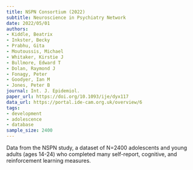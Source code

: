 ```yaml
---
title: NSPN Consortium (2022)
subtitle: Neuroscience in Psychiatry Network
date: 2022/05/01
authors:
- Kiddle, Beatrix
- Inkster, Becky
- Prabhu, Gita
- Moutoussis, Michael
- Whitaker, Kirstie J
- Bullmore, Edward T
- Dolan, Raymond J
- Fonagy, Peter
- Goodyer, Ian M
- Jones, Peter B
journal: Int. J. Epidemiol.
paper_url: https://doi.org/10.1093/ije/dyx117
data_url: https://portal.ide-cam.org.uk/overview/6
tags:
- development
- adolescence
- database
sample_size: 2400
---
```


Data from the NSPN study, a dataset of N=2400 adolescents and young adults (ages 14-24) who completed many self-report, cognitive, and reinforcement learning measures.
